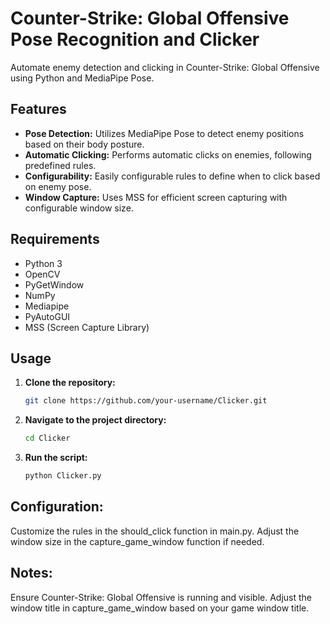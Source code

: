 # Counter-Strike: Global Offensive Pose Recognition and Clicker

Automate enemy detection and clicking in Counter-Strike: Global Offensive using Python and MediaPipe Pose.

## Features

- **Pose Detection:** Utilizes MediaPipe Pose to detect enemy positions based on their body posture.
- **Automatic Clicking:** Performs automatic clicks on enemies, following predefined rules.
- **Configurability:** Easily configurable rules to define when to click based on enemy pose.
- **Window Capture:** Uses MSS for efficient screen capturing with configurable window size.

## Requirements

- Python 3
- OpenCV
- PyGetWindow
- NumPy
- Mediapipe
- PyAutoGUI
- MSS (Screen Capture Library)

## Usage

1. **Clone the repository:**
   ```bash
   git clone https://github.com/your-username/Clicker.git


2. **Navigate to the project directory:**
   ```bash
   cd Clicker


4. **Run the script:**
   ```bash
   python Clicker.py


## Configuration:
Customize the rules in the should_click function in main.py. Adjust the window size in the capture_game_window function if needed.

## Notes:
Ensure Counter-Strike: Global Offensive is running and visible. Adjust the window title in capture_game_window based on your game window title.




